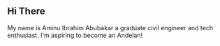 ## Hi There
My name is Aminu Ibrahim Abubakar a graduate civil engineer and tech enthusiast.
I'm aspiring to become an Andelan!